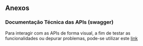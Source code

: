 ## Anexos

### Documentação Técnica das APIs (swagger)

Para interagir com as APIs de forma visual, a fim de testar as funcionalidades ou depurar problemas, pode-se utilizar este [link](https://integration-api.robbyson.com/v1/docs)
